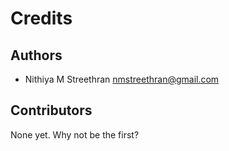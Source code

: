 # Credits

## Authors

- Nithiya M Streethran <nmstreethran@gmail.com>

## Contributors

None yet. Why not be the first?
